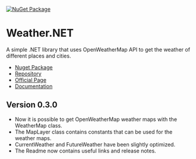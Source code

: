 [![NuGet Package](https://img.shields.io/nuget/v/Weather.NET.svg?logo=nuget&logoColor=white&&style=for-the-badge&colorB=green)](https://www.nuget.org/packages/Weather.NET)

# Weather.NET
A simple .NET library that uses OpenWeatherMap API to get the weather of different places and cities.

- [Nuget Package](https://www.nuget.org/packages/Weather.NET)
- [Repository](https://github.com/EloyEspinosa/Weather.NET)
- [Official Page](https://eloyespinosa.github.io/Weather.NET/)
- [Documentation](https://eloyespinosa.github.io/Weather.NET/docs)

## Version 0.3.0
- Now it is possible to get OpenWeatherMap weather maps with the WeatherMap class.
- The MapLayer class contains constants that can be used for the weather maps.
- CurrentWeather and FutureWeather have been slightly optimized.
- The Readme now contains useful links and release notes.